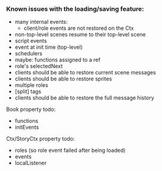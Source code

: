 
### Known issues with the loading/saving feature:

* many internal events:
	* client/role events are not restored on the Ctx
* non-top-level scenes resume to their top-level scene
* script events
* event at init time (top-level)
* schedulers
* maybe: functions assigned to a ref
* role's selectedNext
* clients should be able to restore current scene messages
* clients should be able to restore sprites
* multiple roles
* [split] tags
* clients should be able to restore the full message history



Book property todo:

* functions
* initEvents



Ctx/StoryCtx property todo:

* roles (so role event failed after being loaded)
* events
* localListener
